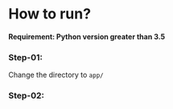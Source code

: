 # How to run?
#### Requirement: Python version greater than 3.5


### Step-01:
Change the directory to `app/`

### Step-02:
